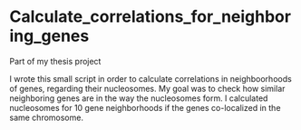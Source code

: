 # Calculate_correlations_for_neighboring_genes
Part of my thesis project

I wrote this small script in order to calculate correlations in neighboorhoods of genes, regarding their nucleosomes. My goal was to check how similar neighboring genes are in the way the nucleosomes form. I calculated nucleosomes for 10 gene neighborhoods if the genes co-localized in the same chromosome.
